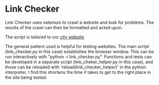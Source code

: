 # Link Checker

Link Checker uses selenium to crawl a website and look for problems. The results of the crawl can then be formatted and acted upon. 

The script is tailored to our [city website](https://bloomington.in.gov)

The general pattern used is helpful for testing websites.  The main script (link_checker.py in this case) establishes the browser window. This can be run interactively with "python -i link_checker.py". Functions and tests can be developed in a separate script (link_cheker_helper.py in this case), and those can be reloaded with 'reload(link_checker_helper)' in the python interpreter. I find this shortens the time it takes to get to the right place in the site being tested. 
